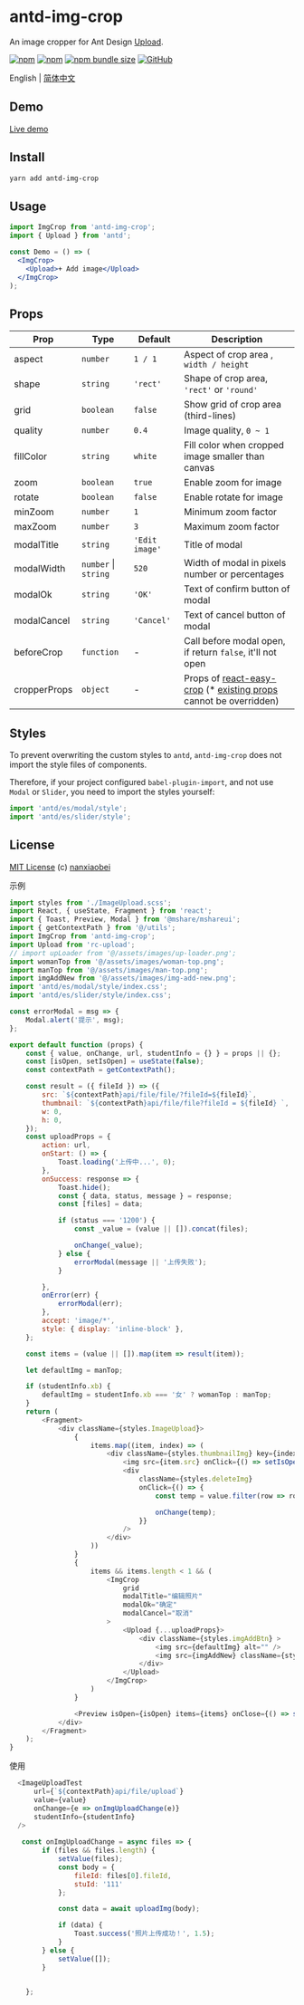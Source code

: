 # antd-img-crop

An image cropper for Ant Design [Upload](https://ant.design/components/upload/).

[![npm](https://img.shields.io/npm/v/antd-img-crop.svg?style=flat-square)](https://www.npmjs.com/package/antd-img-crop)
[![npm](https://img.shields.io/npm/dt/antd-img-crop?style=flat-square)](https://www.npmtrends.com/antd-img-crop)
[![npm bundle size](https://img.shields.io/bundlephobia/minzip/antd-img-crop?style=flat-square)](https://bundlephobia.com/result?p=antd-img-crop)
[![GitHub](https://img.shields.io/github/license/nanxiaobei/antd-img-crop?style=flat-square)](https://github.com/nanxiaobei/antd-img-crop/blob/master/LICENSE)

English | [简体中文](./README.zh-CN.md)

## Demo

[Live demo](https://codesandbox.io/s/antd-img-crop-4qoom5p9x4)

## Install

```sh
yarn add antd-img-crop
```

## Usage

```jsx harmony
import ImgCrop from 'antd-img-crop';
import { Upload } from 'antd';

const Demo = () => (
  <ImgCrop>
    <Upload>+ Add image</Upload>
  </ImgCrop>
);
```

## Props

| Prop         | Type                 | Default        | Description                                                           |
| ------------ | -------------------- | -------------- | --------------------------------------------------------------------- |
| aspect       | `number`             | `1 / 1`        | Aspect of crop area , `width / height`                                |
| shape        | `string`             | `'rect'`       | Shape of crop area, `'rect'` or `'round'`                             |
| grid         | `boolean`            | `false`        | Show grid of crop area (third-lines)                                  |
| quality      | `number`             | `0.4`          | Image quality, `0 ~ 1`                                                |
| fillColor    | `string`             | `white`        | Fill color when cropped image smaller than canvas                     |
| zoom         | `boolean`            | `true`         | Enable zoom for image                                                 |
| rotate       | `boolean`            | `false`        | Enable rotate for image                                               |
| minZoom      | `number`             | `1`            | Minimum zoom factor                                                   |
| maxZoom      | `number`             | `3`            | Maximum zoom factor                                                   |
| modalTitle   | `string`             | `'Edit image'` | Title of modal                                                        |
| modalWidth   | `number` \| `string` | `520`          | Width of modal in pixels number or percentages                        |
| modalOk      | `string`             | `'OK'`         | Text of confirm button of modal                                       |
| modalCancel  | `string`             | `'Cancel'`     | Text of cancel button of modal                                        |
| beforeCrop   | `function`           | -              | Call before modal open, if return `false`, it'll not open             |
| cropperProps | `object`             | -              | Props of [react-easy-crop] (\* [existing props] cannot be overridden) |

## Styles

To prevent overwriting the custom styles to `antd`, `antd-img-crop` does not import the style files of components.

Therefore, if your project configured `babel-plugin-import`, and not use `Modal` or `Slider`, you need to import the styles yourself:

```js
import 'antd/es/modal/style';
import 'antd/es/slider/style';
```

## License

[MIT License](https://github.com/nanxiaobei/antd-img-crop/blob/master/LICENSE) (c) [nanxiaobei](https://mrlee.me/)

[react-easy-crop]: https://github.com/ricardo-ch/react-easy-crop#props
[existing props]: https://github.com/nanxiaobei/antd-img-crop/blob/master/src/index.jsx#L67-L83


示例
```js
import styles from './ImageUpload.scss';
import React, { useState, Fragment } from 'react';
import { Toast, Preview, Modal } from '@mshare/mshareui';
import { getContextPath } from '@/utils';
import ImgCrop from 'antd-img-crop';
import Upload from 'rc-upload';
// import upLoader from '@/assets/images/up-loader.png';
import womanTop from '@/assets/images/woman-top.png';
import manTop from '@/assets/images/man-top.png';
import imgAddNew from '@/assets/images/img-add-new.png';
import 'antd/es/modal/style/index.css';
import 'antd/es/slider/style/index.css';

const errorModal = msg => {
    Modal.alert('提示', msg);
};

export default function (props) {
    const { value, onChange, url, studentInfo = {} } = props || {};
    const [isOpen, setIsOpen] = useState(false);
    const contextPath = getContextPath();

    const result = ({ fileId }) => ({
        src: `${contextPath}api/file/file/?fileId=${fileId}`,
        thumbnail: `${contextPath}api/file/file?fileId = ${fileId} `,
        w: 0,
        h: 0,
    });
    const uploadProps = {
        action: url,
        onStart: () => {
            Toast.loading('上传中...', 0);
        },
        onSuccess: response => {
            Toast.hide();
            const { data, status, message } = response;
            const [files] = data;

            if (status === '1200') {
                const _value = (value || []).concat(files);

                onChange(_value);
            } else {
                errorModal(message || '上传失败');
            }

        },
        onError(err) {
            errorModal(err);
        },
        accept: 'image/*',
        style: { display: 'inline-block' },
    };

    const items = (value || []).map(item => result(item));

    let defaultImg = manTop;

    if (studentInfo.xb) {
        defaultImg = studentInfo.xb === '女' ? womanTop : manTop;
    }
    return (
        <Fragment>
            <div className={styles.ImageUpload}>
                {
                    items.map((item, index) => (
                        <div className={styles.thumbnailImg} key={index}>
                            <img src={item.src} onClick={() => setIsOpen(!isOpen)} alt="" />
                            <div
                                className={styles.deleteImg}
                                onClick={() => {
                                    const temp = value.filter(row => row.fileId === item.fileId);

                                    onChange(temp);
                                }}
                            />
                        </div>
                    ))
                }
                {
                    items && items.length < 1 && (
                        <ImgCrop
                            grid
                            modalTitle="编辑照片"
                            modalOk="确定"
                            modalCancel="取消"
                        >
                            <Upload {...uploadProps}>
                                <div className={styles.imgAddBtn} >
                                    <img src={defaultImg} alt="" />
                                    <img src={imgAddNew} className={styles.addNew} alt="" />
                                </div>
                            </Upload>
                        </ImgCrop>
                    )
                }

                <Preview isOpen={isOpen} items={items} onClose={() => setIsOpen(!isOpen)} />
            </div>
        </Fragment>
    );
}

```
使用
```js
  <ImageUploadTest
      url={`${contextPath}api/file/upload`}
      value={value}
      onChange={e => onImgUploadChange(e)}
      studentInfo={studentInfo}
  />
  
   const onImgUploadChange = async files => {
        if (files && files.length) {
            setValue(files);
            const body = {
                fileId: files[0].fileId,
                stuId: '111'
            };

            const data = await uploadImg(body);

            if (data) {
                Toast.success('照片上传成功！', 1.5);
            }
        } else {
            setValue([]);
        }


    };
  
  
```
